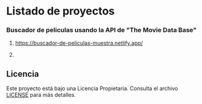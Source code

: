 # Listado de proyectos
### Buscador de peliculas usando la API de "The Movie Data Base"
1. https://buscador-de-peliculas-muestra.netlify.app/

2. 

## Licencia
Este proyecto está bajo una Licencia Propietaria. Consulta el archivo [LICENSE](./LICENSE.md) para más detalles.
